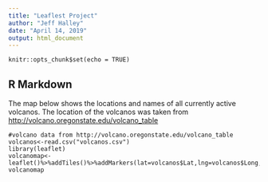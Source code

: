 ```yaml
---
title: "Leaflest Project"
author: "Jeff Halley"
date: "April 14, 2019"
output: html_document
---
```


```{r setup, include=FALSE}
knitr::opts_chunk$set(echo = TRUE)
```

## R Markdown
The map below shows the locations and names of all currently active volcanos. The location of the volcanos was taken from http://volcano.oregonstate.edu/volcano_table

```{r}
#volcano data from http://volcano.oregonstate.edu/volcano_table
volcanos<-read.csv("volcanos.csv")
library(leaflet)
volcanomap<-leaflet()%>%addTiles()%>%addMarkers(lat=volcanos$Lat,lng=volcanos$Long,popup=volcanos$Name)
volcanomap
```
